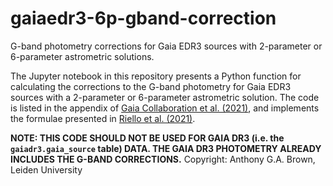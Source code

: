 # gaiaedr3-6p-gband-correction
G-band photometry corrections for Gaia EDR3 sources with 2-parameter or 6-parameter astrometric solutions.

The Jupyter notebook in this repository presents a Python function for calculating the corrections to the G-band photometry for Gaia EDR3 sources with a 2-parameter or 6-parameter astrometric solution. The code is listed in the appendix of [Gaia Collaboration et al. (2021)](https://ui.adsabs.harvard.edu/abs/2021A%26A...649A...1G/abstract), and implements the formulae presented in [Riello et al. (2021)](https://ui.adsabs.harvard.edu/abs/2021A%26A...649A...3R/abstract).

__NOTE: THIS CODE SHOULD NOT BE USED FOR GAIA DR3 (i.e. the `gaiadr3.gaia_source` table) DATA. THE GAIA DR3 PHOTOMETRY ALREADY
INCLUDES THE G-BAND CORRECTIONS.__
Copyright: Anthony G.A. Brown, Leiden University
